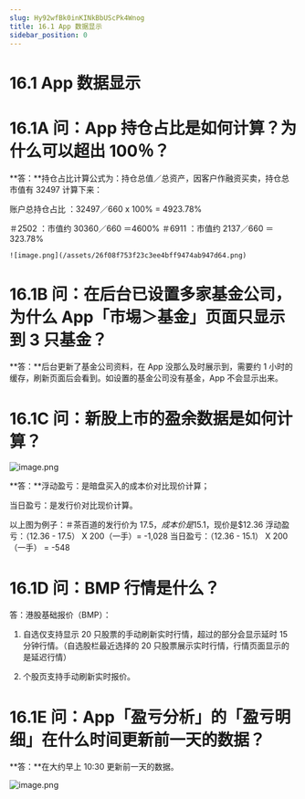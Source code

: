 ```yaml
---
slug: Hy92wfBk0inKINkBbUScPk4Wnog
title: 16.1 App 数据显示
sidebar_position: 0
---
```



# 16.1 App 数据显示


# 16.1A 问：App 持仓占比是如何计算？为什么可以超出 100％？


**答：**持仓占比计算公式为：持仓总值／总资产，因客户作融资买卖，持仓总市值有 32497 计算下来：


账户总持仓占比 ：32497／660 x 100% = 4923.78%   


＃2502 ：市值约 30360／660 ＝4600%
＃6911 ：市值约 2137／660 ＝ 323.78% 


    ![image.png](/assets/26f08f753f23c3ee4bff9474ab947d64.png)


# 16.1B 问：在后台已设置多家基金公司，为什么 App「市埸＞基金」页面只显示到 3 只基金？


**答：**后台更新了基金公司资料，在 App 没那么及时展示到，需要约 1 小时的缓存，刷新页面后会看到。如设置的基金公司没有基金，App 不会显示出来。


# 16.1C 问：新股上市的盈余数据是如何计算？


![image.png](/assets/6c65200b0dc57ec15eb6e531163f20d9.png)


**答：**浮动盈亏：是暗盘买入的成本价对比现价计算；


当日盈亏：是发行价对比现价计算。


以上图为例子：＃茶百道的发行价为 $17.5，成本价是$15.1，现价是$12.36
浮动盈亏：（12.36 - 17.5） X 200（一手）= -1,028
当日盈亏：（12.36 - 15.1） X 200（一手） = -548


# 16.1D 问：BMP 行情是什么？


答：港股基础报价（BMP）：


1. 自选仅支持显示 20 只股票的手动刷新实时行情，超过的部分会显示延时 15 分钟行情。（自选股栏最近选择的 20 只股票展示实时行情，行情页面显示的是延迟行情）


2. 个股页支持手动刷新实时报价。


# 16.1E 问：App「盈亏分析」的「盈亏明细」在什么时间更新前一天的数据？


**答：**在大约早上 10:30 更新前一天的数据。


![image.png](/assets/1688b5f4d1654147418e0eef2d97a1c5.png)

